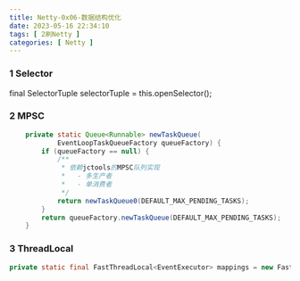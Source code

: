 ```yaml
---
title: Netty-0x06-数据结构优化
date: 2023-05-16 22:34:10
tags: [ 2刷Netty ]
categories: [ Netty ]
---
```


### 1 Selector

final SelectorTuple selectorTuple = this.openSelector();

### 2 MPSC

```java
    private static Queue<Runnable> newTaskQueue(
            EventLoopTaskQueueFactory queueFactory) {
        if (queueFactory == null) {
            /**
             * 依赖jctools的MPSC队列实现
             *   - 多生产者
             *   - 单消费者
             */
            return newTaskQueue0(DEFAULT_MAX_PENDING_TASKS);
        }
        return queueFactory.newTaskQueue(DEFAULT_MAX_PENDING_TASKS);
    }
```

### 3 ThreadLocal

```java
private static final FastThreadLocal<EventExecutor> mappings = new FastThreadLocal<EventExecutor>();
```

